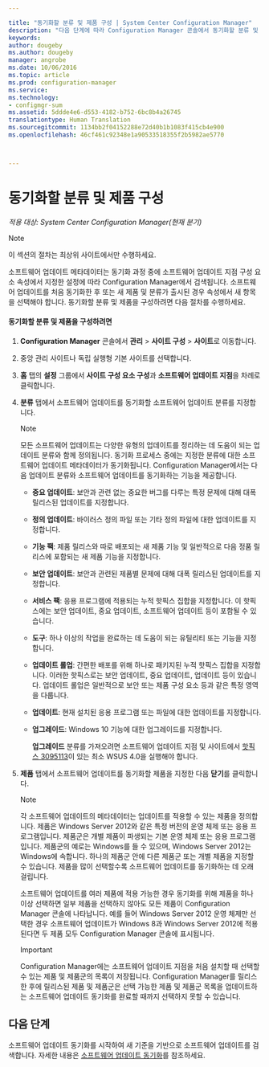 ```yaml
---

title: "동기화할 분류 및 제품 구성 | System Center Configuration Manager"
description: "다음 단계에 따라 Configuration Manager 콘솔에서 동기화할 분류 및 제품을 구성하세요."
keywords: 
author: dougeby
ms.author: dougeby
manager: angrobe
ms.date: 10/06/2016
ms.topic: article
ms.prod: configuration-manager
ms.service: 
ms.technology:
- configmgr-sum
ms.assetid: 5ddde4e6-d553-4182-b752-6bc8b4a26745
translationtype: Human Translation
ms.sourcegitcommit: 1134bb2f04152288e72d40b1b1083f415cb4e900
ms.openlocfilehash: 46cf461c92348e1a90533518355f2b5982ae5770



---
```

#  <a name="configure-classifications-and-products-to-synchronize"></a>동기화할 분류 및 제품 구성  

*적용 대상: System Center Configuration Manager(현재 분기)*


> [!NOTE]  
>  이 섹션의 절차는 최상위 사이트에서만 수행하세요.  

 소프트웨어 업데이트 메타데이터는 동기화 과정 중에 소프트웨어 업데이트 지점 구성 요소 속성에서 지정한 설정에 따라 Configuration Manager에서 검색됩니다. 소프트웨어 업데이트를 처음 동기화한 후 또는 새 제품 및 분류가 출시된 경우 속성에서 새 항목을 선택해야 합니다. 동기화할 분류 및 제품을 구성하려면 다음 절차를 수행하세요.  

#### <a name="to-configure-classifications-and-products-to-synchronize"></a>동기화할 분류 및 제품을 구성하려면  

1.  **Configuration Manager** 콘솔에서 **관리** > **사이트 구성** > **사이트**로 이동합니다.

2. 중앙 관리 사이트나 독립 실행형 기본 사이트를 선택합니다.  

3.  **홈** 탭의 **설정** 그룹에서 **사이트 구성 요소 구성**과 **소프트웨어 업데이트 지점**을 차례로 클릭합니다.

4.  **분류** 탭에서 소프트웨어 업데이트를 동기화할 소프트웨어 업데이트 분류를 지정합니다.  

    > [!NOTE]  
    >  모든 소프트웨어 업데이트는 다양한 유형의 업데이트를 정리하는 데 도움이 되는 업데이트 분류와 함께 정의됩니다. 동기화 프로세스 중에는 지정한 분류에 대한 소프트웨어 업데이트 메타데이터가 동기화됩니다. Configuration Manager에서는 다음 업데이트 분류와 소프트웨어 업데이트를 동기화하는 기능을 제공합니다.  
    >   
    > - **중요 업데이트**: 보안과 관련 없는 중요한 버그를 다루는 특정 문제에 대해 대폭 릴리스된 업데이트를 지정합니다.  
    > - **정의 업데이트**: 바이러스 정의 파일 또는 기타 정의 파일에 대한 업데이트를 지정합니다.  
    > - **기능 팩**: 제품 릴리스와 따로 배포되는 새 제품 기능 및 일반적으로 다음 정품 릴리스에 포함되는 새 제품 기능을 지정합니다.  
    > - **보안 업데이트**: 보안과 관련된 제품별 문제에 대해 대폭 릴리스된 업데이트를 지정합니다.  
    > - **서비스 팩**: 응용 프로그램에 적용되는 누적 핫픽스 집합을 지정합니다. 이 핫픽스에는 보안 업데이트, 중요 업데이트, 소프트웨어 업데이트 등이 포함될 수 있습니다.  
    > - **도구**: 하나 이상의 작업을 완료하는 데 도움이 되는 유틸리티 또는 기능을 지정합니다.  
    > - **업데이트 롤업**: 간편한 배포를 위해 하나로 패키지된 누적 핫픽스 집합을 지정합니다. 이러한 핫픽스로는 보안 업데이트, 중요 업데이트, 업데이트 등이 있습니다. 업데이트 롤업은 일반적으로 보안 또는 제품 구성 요소 등과 같은 특정 영역을 다룹니다.  
    > - **업데이트**: 현재 설치된 응용 프로그램 또는 파일에 대한 업데이트를 지정합니다.  
    > - **업그레이드**: Windows 10 기능에 대한 업그레이드를 지정합니다.  
    >   
    >      **업그레이드** 분류를 가져오려면 소프트웨어 업데이트 지점 및 사이트에서 [핫픽스 3095113](https://support.microsoft.com/kb/3095113)이 있는 최소 WSUS 4.0을 실행해야 합니다.  

5.  **제품** 탭에서 소프트웨어 업데이트를 동기화할 제품을 지정한 다음 **닫기**를 클릭합니다.  

    > [!NOTE]  
    >  각 소프트웨어 업데이트의 메타데이터는 업데이트를 적용할 수 있는 제품을 정의합니다. 제품은 Windows Server 2012와 같은 특정 버전의 운영 체제 또는 응용 프로그램입니다. 제품군은 개별 제품이 파생되는 기본 운영 체제 또는 응용 프로그램입니다. 제품군의 예로는 Windows를 들 수 있으며, Windows Server 2012는 Windows에 속합니다. 하나의 제품군 안에 다른 제품군 또는 개별 제품을 지정할 수 있습니다. 제품을 많이 선택할수록 소프트웨어 업데이트를 동기화하는 데 오래 걸립니다.  
    >   
    >  소프트웨어 업데이트를 여러 제품에 적용 가능한 경우 동기화를 위해 제품을 하나 이상 선택하면 일부 제품을 선택하지 않아도 모든 제품이 Configuration Manager 콘솔에 나타납니다. 예를 들어 Windows Server 2012 운영 체제만 선택한 경우 소프트웨어 업데이트가 Windows 8과 Windows Server 2012에 적용된다면 두 제품 모두 Configuration Manager 콘솔에 표시됩니다.  

    > [!IMPORTANT]  
    >  Configuration Manager에는 소프트웨어 업데이트 지점을 처음 설치할 때 선택할 수 있는 제품 및 제품군의 목록이 저장됩니다. Configuration Manager를 릴리스한 후에 릴리스된 제품 및 제품군은 선택 가능한 제품 및 제품군 목록을 업데이트하는 소프트웨어 업데이트 동기화를 완료할 때까지 선택하지 못할 수 있습니다.  


## <a name="next-steps"></a>다음 단계
소프트웨어 업데이트 동기화를 시작하여 새 기준을 기반으로 소프트웨어 업데이트를 검색합니다. 자세한 내용은 [소프트웨어 업데이트 동기화](synchronize-software-updates.md)를 참조하세요.



<!--HONumber=Nov16_HO1-->


